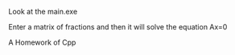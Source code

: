 Look at the main.exe

Enter a matrix of fractions and then it will solve the equation Ax=0

A Homework of Cpp
